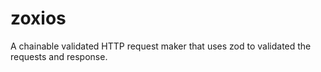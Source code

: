 # zoxios

A chainable validated HTTP request maker that uses zod to validated the requests and response.
